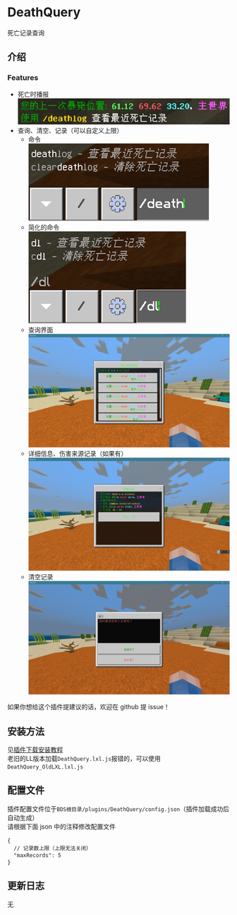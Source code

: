 <!-- markdownlint-disable MD031 MD033 MD036 -->

# DeathQuery

死亡记录查询

## 介绍

### Features

- 死亡时播报  
  ![示例](readme/1.png)
- 查询、清空、记录（可以自定义上限）
  - 命令  
    ![示例](readme/2.png)
  - 简化的命令  
    ![示例](readme/3.png)
  - 查询界面  
    ![示例](readme/4.png)
  - 详细信息、伤害来源记录（如果有）  
    ![示例](readme/5.png)
  - 清空记录  
    ![示例](readme/6.png)

如果你想给这个插件提建议的话，欢迎在 github 提 issue！

## 安装方法

见[插件下载安装教程](tutorial.md)  
老旧的LL版本加载`DeathQuery.lxl.js`报错的，可以使用`DeathQuery_OldLXL.lxl.js`

## 配置文件

插件配置文件位于`BDS根目录/plugins/DeathQuery/config.json`（插件加载成功后自动生成）  
请根据下面 json 中的注释修改配置文件

```jsonc
{
  // 记录数上限（上限无法关闭）
  "maxRecords": 5
}
```

## 更新日志

无
